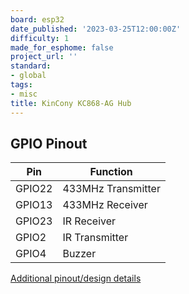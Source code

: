 ```yaml
---
board: esp32
date_published: '2023-03-25T12:00:00Z'
difficulty: 1
made_for_esphome: false
project_url: ''
standard:
- global
tags:
- misc
title: KinCony KC868-AG Hub
---
```


## GPIO Pinout

| Pin    | Function           |
| ------ | ------------------ |
| GPIO22 | 433MHz Transmitter |
| GPIO13 | 433MHz Receiver    |
| GPIO23 | IR Receiver        |
| GPIO2  | IR Transmitter     |
| GPIO4  | Buzzer             |
[Additional pinout/design details](https://www.kincony.com/kc868-ag-iot-ir-controller.html)